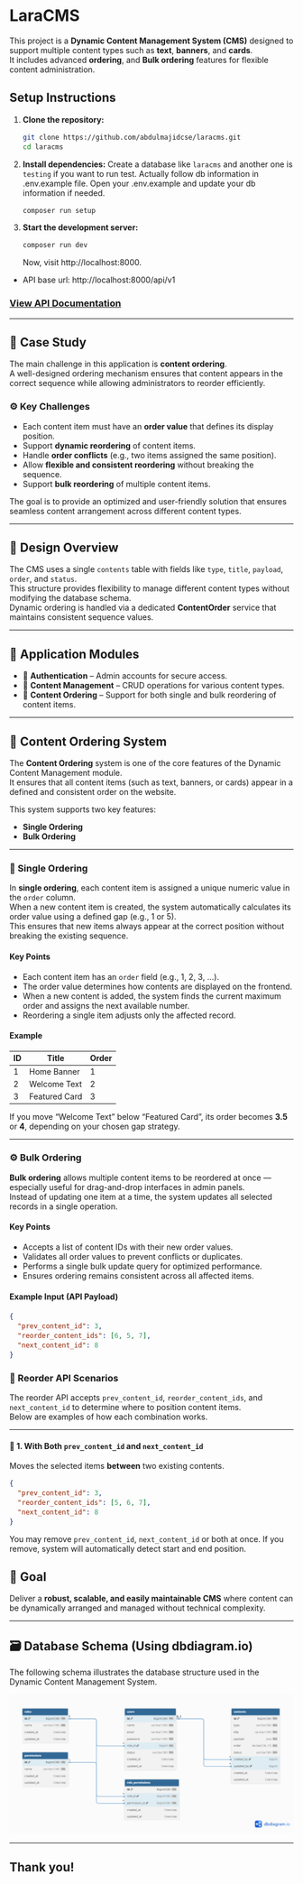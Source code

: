 # LaraCMS

This project is a **Dynamic Content Management System (CMS)** designed to support multiple content types such as **text**, **banners**, and **cards**.  
It includes advanced **ordering**, and **Bulk ordering** features for flexible content administration.

## Setup Instructions

1. **Clone the repository:**
    ```bash
    git clone https://github.com/abdulmajidcse/laracms.git
    cd laracms
    ```

2. **Install dependencies:**
    Create a database like `laracms` and another one is `testing` if you want to run test. Actually follow db information in .env.example file.
    Open your .env.example and update your db information if needed.
    ```bash
    composer run setup
    ```

3. **Start the development server:**
    ```bash
    composer run dev
    ```
    Now, visit http://localhost:8000.
  - API base url: http://localhost:8000/api/v1
    
### [View API Documentation](https://documenter.getpostman.com/view/17226874/2sB3QNqogy)


---

## 📖 Case Study

The main challenge in this application is **content ordering**.  
A well-designed ordering mechanism ensures that content appears in the correct sequence while allowing administrators to reorder efficiently.

### ⚙️ Key Challenges
- Each content item must have an **order value** that defines its display position.  
- Support **dynamic reordering** of content items.  
- Handle **order conflicts** (e.g., two items assigned the same position).  
- Allow **flexible and consistent reordering** without breaking the sequence.  
- Support **bulk reordering** of multiple content items.

The goal is to provide an optimized and user-friendly solution that ensures seamless content arrangement across different content types.

---

## 🧠 Design Overview

The CMS uses a single `contents` table with fields like `type`, `title`, `payload`, `order`, and `status`.  
This structure provides flexibility to manage different content types without modifying the database schema.  
Dynamic ordering is handled via a dedicated **ContentOrder** service that maintains consistent sequence values.

---

## 🧩 Application Modules

- 🔐 **Authentication** – Admin accounts for secure access.   
- 🧱 **Content Management** – CRUD operations for various content types.  
- 🔢 **Content Ordering** – Support for both single and bulk reordering of content items.

---

## 🔢 Content Ordering System

The **Content Ordering** system is one of the core features of the Dynamic Content Management module.  
It ensures that all content items (such as text, banners, or cards) appear in a defined and consistent order on the website.

This system supports two key features:
- **Single Ordering**
- **Bulk Ordering**

---

### 🧩 Single Ordering

In **single ordering**, each content item is assigned a unique numeric value in the `order` column.  
When a new content item is created, the system automatically calculates its order value using a defined gap (e.g., 1 or 5).  
This ensures that new items always appear at the correct position without breaking the existing sequence.

#### Key Points
- Each content item has an `order` field (e.g., 1, 2, 3, ...).  
- The order value determines how contents are displayed on the frontend.  
- When a new content is added, the system finds the current maximum order and assigns the next available number.  
- Reordering a single item adjusts only the affected record.

#### Example
| ID | Title         | Order |
|----|----------------|-------|
| 1  | Home Banner    | 1     |
| 2  | Welcome Text   | 2     |
| 3  | Featured Card  | 3     |

If you move “Welcome Text” below “Featured Card”, its order becomes **3.5** or **4**, depending on your chosen gap strategy.

---

### ⚙️ Bulk Ordering

**Bulk ordering** allows multiple content items to be reordered at once — especially useful for drag-and-drop interfaces in admin panels.  
Instead of updating one item at a time, the system updates all selected records in a single operation.

#### Key Points
- Accepts a list of content IDs with their new order values.  
- Validates all order values to prevent conflicts or duplicates.  
- Performs a single bulk update query for optimized performance.  
- Ensures ordering remains consistent across all affected items.

#### Example Input (API Payload)
```json
{
  "prev_content_id": 3,
  "reorder_content_ids": [6, 5, 7],
  "next_content_id": 8
}
```

### 🔄 Reorder API Scenarios

The reorder API accepts `prev_content_id`, `reorder_content_ids`, and `next_content_id` to determine where to position content items.  
Below are examples of how each combination works.

---

#### 🧩 1. With Both `prev_content_id` and `next_content_id`
Moves the selected items **between** two existing contents.

```json
{
  "prev_content_id": 3,
  "reorder_content_ids": [5, 6, 7],
  "next_content_id": 8
}
```

You may remove `prev_content_id`, `next_content_id` or both at once. If you remove, system will automatically detect start and end position.

## 🚀 Goal

Deliver a **robust, scalable, and easily maintainable CMS** where content can be dynamically arranged and managed without technical complexity.

---

## 🗃️ Database Schema (Using dbdiagram.io)

The following schema illustrates the database structure used in the Dynamic Content Management System.

![Database Schema](cms-db-schema.png)

---

## Thank you!